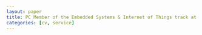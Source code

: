 ```yaml
---
layout: paper
title: PC Member of the Embedded Systems & Internet of Things track at Euromicro SEEA'18
categories: [cv, service]
---
```


